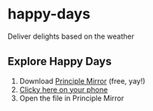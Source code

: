 # happy-days
Deliver delights based on the weather

## Explore Happy Days
1.	Download [Principle Mirror](https://itunes.apple.com/us/app/principle-mirror/id991911319?mt=8) (free, yay!)
2. [Clicky here on your phone](https://sayskez.github.io/happy-days/happydaysV2.prd)
3. Open the file in Principle Mirror